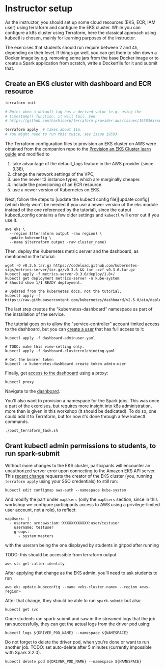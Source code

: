 # Instructor setup

As the instructor, you should set up some cloud resources (EKS, ECR, IAM user)
using terraform and configure the EKS cluster. While you can configure a k8s
cluster using Terraform, here the classical approach using kubectl is chosen,
mainly for learning purposes of the instructor.

The exercises that students should run require between 2 and 4h, depending on
their level. If things go well, you can get them to slim down a Docker image by
e.g. removing some jars from the base Docker image or to create a Spark
application from scratch, write a Dockerfile for it and submit that.

## Create an EKS cluster with dashboard and ECR resource

```bash
terraform init

# Note: when a default tag has a derived value (e.g. using the
# timestamp() function, it will fail. See
# https://github.com/hashicorp/terraform-provider-aws/issues/19583#issuecomment-1136999264

terraform apply  # takes about 11m. 
# You might need to run this twice, see issue 19583.

```

The Terraform configuration files to provision an EKS cluster on AWS were
obtained from the companion repo to the [Provision an EKS Cluster learn
guide](https://learn.hashicorp.com/terraform/kubernetes/provision-eks-cluster)
and modified to 

1. take advantage of the default_tags feature in the AWS provider (since 3.38),
2. change the network settings of the VPC,
3. use the newer t3 instance types, which are marginally cheaper.
4. include the provisioning of an ECR resource.
5. use a newer version of Kubernetes on EKS.


Next, follow the steps to [update the kubectl config file][update config]
(which likely won't be needed if you use a newer version of the eks module
instead of the one referenced by the tutorial), since the output kubectl_config
contains a few older settings and `kubectl` will error out if you use it.

```
aws eks \
  --region $(terraform output -raw region) \
  update-kubeconfig \
  --name $(terraform output -raw cluster_name)
```

Then, deploy the Kubernetes metric server and the dashboard, as mentioned in
the tutorial:

```
wget -O v0.3.6.tar.gz https://codeload.github.com/kubernetes-sigs/metrics-server/tar.gz/v0.3.6 && tar -xzf v0.3.6.tar.gz
kubectl apply -f metrics-server-0.3.6/deploy/1.8+/
kubectl get deployment metrics-server -n kube-system
# Should show 1/1 READY deployment.

# Updated from the kubernetes docs, not the tutorial.
kubectl apply -f https://raw.githubusercontent.com/kubernetes/dashboard/v2.5.0/aio/deploy/recommended.yaml
```

The last step creates the "kubernetes-dashboard" namespace as part of the
installation of the service. 

The tutorial goes on to allow the "service-controller" account limited access
to the dashboard, but you can [create a user] that has full access to it:

```
kubectl apply -f dashboard-adminuser.yaml

# TODO: make this view-setting only.
kubectl apply -f dashboard-clusterrolebinding.yaml

# Get the bearer token
kubectl -n kubernetes-dashboard create token admin-user
```

Finally, get [access to the dashboard] using a proxy:

```
kubectl proxy
```

Navigate to the [dashboard].

You'll also want to provision a namespace for the Spark jobs. This 
was once a part of the exercises, but requires more insight into k8s 
administration, more than is given in this workshop (it should 
be dedicated). To do so, one could add it to Terraform, but for now it's
done through a few kubectl commands.

```bash
./post_terraform_task.sh
```

## Grant kubectl admin permissions to students, to run spark-submit

Without more changes to the EKS cluster, participants will encounter an
unauthorized server error upon connecting to the Amazon EKS API server. This
[recent change] requests the creator of the EKS cluster (you, running
`terraform apply` using your SSO credentials) to still run:

```
kubectl edit configmap aws-auth --namespace kube-system
```

And modify the part under `mapUsers` (only the `mapUsers` section, since in
this workshop we configure participants access to AWS using a privilege-limited
user account, not a role), to reflect:

```
mapUsers: |
  - userarn: arn:aws:iam::XXXXXXXXXXXX:user/testuser
    username: testuser
    groups:
      - system:masters
```
with the userarn being the one displayed by students in gitpod after running

TODO: this should be accessible from terraform output.

```
aws sts get-caller-identity
```

After applying that change as the EKS admin, you'll need to ask students to run 

```
aws eks update-kubeconfig --name <eks-cluster-name> --region <aws-region>
```

After that change, they should be able to run `spark-submit` but also 

```
kubectl get svc
```

Once students ran spark-submit and saw in the streamed logs that the job ran
successfully, they can get the actual logs from the driver pod using:

```
kubectl logs ${DRIVER_POD_NAME} --namespace ${NAMESPACE}
```

Do not forget to delete the driver pod, when you're done or want to run another job.
TODO: set auto-delete after 5 minutes (currently impossible with Spark 3.2.0).

```
kubectl delete pod ${DRIVER_POD_NAME} --namespace ${NAMESPACE}
```

[recent change]: https://aws.amazon.com/premiumsupport/knowledge-center/eks-api-server-unauthorized-error/#You.27re_not_the_cluster_creator
[update_config]: https://learn.hashicorp.com/tutorials/terraform/eks#configure-kubectl
[create a user]: https://github.com/kubernetes/dashboard/blob/master/docs/user/access-control/creating-sample-user.md
[dashboard]: http://localhost:8001/api/v1/namespaces/kubernetes-dashboard/services/https:kubernetes-dashboard:/proxy/.
[access to the dashboard]: https://kubernetes.io/docs/tasks/access-application-cluster/web-ui-dashboard/#accessing-the-dashboard-ui
